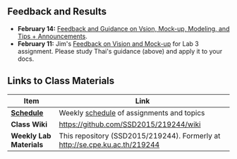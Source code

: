 ## Feedback and Results
- __February 14:__ [Feedback and Guidance on Vsion, Mock-up, Modeling, and Tips + Announcements](https://docs.google.com/document/d/1HRUg6MfWvXEZsRorhN8fWyTB5l98V9Yz6XzOS1n5AmA/edit).
- __February 11:__ Jim's [Feedback on Vision and Mock-up](https://github.com/SSD2015/219244/wiki/Vision%20Feedback) for Lab 3 assignment.  Please study Thai's guidance (above) and apply it to your docs.

## Links to Class Materials

| Item | Link |
| -------------- | -------------------------------------- |
| __[Schedule](Schedule.md)__ | Weekly [schedule](Schedule.md) of assignments and topics |
| __Class Wiki__ | https://github.com/SSD2015/219244/wiki |
| __Weekly Lab Materials__ | This repository (SSD2015/219244). Formerly at http://se.cpe.ku.ac.th/219244 |
